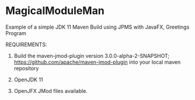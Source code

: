 # MagicalModuleMan
Example of a simple JDK 11 Maven Build using JPMS with JavaFX, Greetings Program

REQUIREMENTS:

1.  Build the maven-jmod-plugin version 3.0.0-alpha-2-SNAPSHOT; 
	https://github.com/apache/maven-jmod-plugin
	into your local maven repository

2. OpenJDK 11

3. OpenJFX JMod files available.
